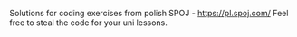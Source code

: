 Solutions for coding exercises from polish SPOJ - https://pl.spoj.com/
Feel free to steal the code for your uni lessons.
